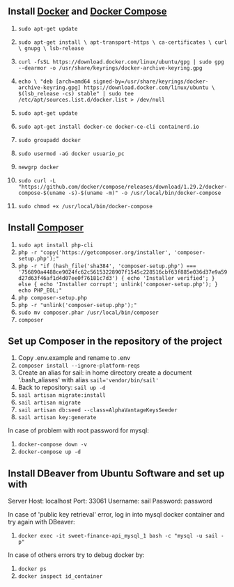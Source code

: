 ## Install [Docker](https://docs.docker.com/get-docker/) and [Docker Compose](https://docs.docker.com/compose/install/)

1. `sudo apt-get update`
2. `sudo apt-get install \
    apt-transport-https \
    ca-certificates \
    curl \
    gnupg \
    lsb-release`
3. `curl -fsSL https://download.docker.com/linux/ubuntu/gpg | sudo gpg --dearmor -o /usr/share/keyrings/docker-archive-keyring.gpg`
4. `echo \
  "deb [arch=amd64 signed-by=/usr/share/keyrings/docker-archive-keyring.gpg] https://download.docker.com/linux/ubuntu \
  $(lsb_release -cs) stable" | sudo tee /etc/apt/sources.list.d/docker.list > /dev/null`
5. `sudo apt-get update`
6. `sudo apt-get install docker-ce docker-ce-cli containerd.io`
7. `sudo groupadd docker`
8. `sudo usermod -aG docker usuario_pc`
9. `newgrp docker`

1. `sudo curl -L "https://github.com/docker/compose/releases/download/1.29.2/docker-compose-$(uname -s)-$(uname -m)" -o /usr/local/bin/docker-compose`
2. `sudo chmod +x /usr/local/bin/docker-compose`

## Install [Composer](https://getcomposer.org/)

1. `sudo apt install php-cli`
2. `php -r "copy('https://getcomposer.org/installer', 'composer-setup.php');"`
3. `php -r "if (hash_file('sha384', 'composer-setup.php') === '756890a4488ce9024fc62c56153228907f1545c228516cbf63f885e036d37e9a59d27d63f46af1d4d07ee0f76181c7d3') { echo 'Installer verified'; } else { echo 'Installer corrupt'; unlink('composer-setup.php'); } echo PHP_EOL;"`
4. `php composer-setup.php`
5. `php -r "unlink('composer-setup.php');"`
6. `sudo mv composer.phar /usr/local/bin/composer`
7. `composer`

## Set up Composer in the repository of the project

1. Copy .env.example and rename to .env
2. `composer install --ignore-platform-reqs`
3. Create an alias for sail: in home directory create a document '.bash_aliases' with alias `sail='vendor/bin/sail'`
4. Back to repository: `sail up -d`
5. `sail artisan migrate:install`
6. `sail artisan migrate`
7. `sail artisan db:seed --class=AlphaVantageKeysSeeder`
8. `sail artisan key:generate`

In case of problem with root password for mysql:
1. `docker-compose down -v`
2. `docker-compose up -d`

## Install DBeaver from Ubuntu Software and set up with

Server Host: localhost
Port: 33061
Username: sail
Password: password

In case of 'public key retrieval' error, log in into mysql docker container and try again with DBeaver:
1. `docker exec -it sweet-finance-api_mysql_1 bash -c "mysql -u sail -p"`

In case of others errors try to debug docker by:
1. `docker ps`
2. `docker inspect id_container`


